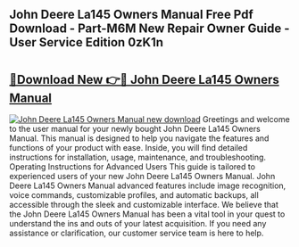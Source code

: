 ## John Deere La145 Owners Manual Free Pdf Download - Part-M6M New Repair Owner Guide - User Service Edition 0zK1n

# <h2><a href="http://bc11557.oget.top/?id=John+Deere+La145+Owners+Manual">🔗Download New 👉🔴 John Deere La145 Owners Manual</a></h2>

[![John Deere La145 Owners Manual new download](https://i.imgur.com/5g1atiW.png)](http://bc11557.oget.top/?id=John+Deere+La145+Owners+Manual)
Greetings and welcome to the user manual for your newly bought John Deere La145 Owners Manual. This manual is designed to help you navigate the features and functions of your product with ease. Inside, you will find detailed instructions for installation, usage, maintenance, and troubleshooting. Operating Instructions for Advanced Users This guide is tailored to experienced users of your new John Deere La145 Owners Manual. John Deere La145 Owners Manual advanced features include image recognition, voice commands, customizable profiles, and automatic backups, all accessible through the sleek and customizable interface. We believe that the John Deere La145 Owners Manual has been a vital tool in your quest to understand the ins and outs of your latest acquisition. If you need any assistance or clarification, our customer service team is here to help.
